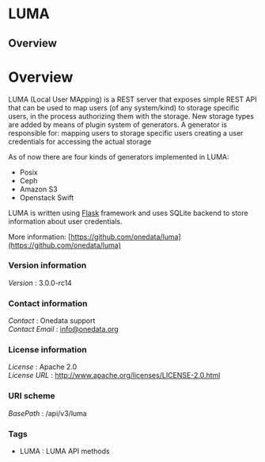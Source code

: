 # LUMA


<a name="overview"></a>
## Overview
# Overview

LUMA (Local User MApping) is a REST server that exposes simple REST API that can be used to map users
(of any system/kind) to storage specific users, in the process authorizing them with the storage.
New storage types are added by means of plugin system of generators. A generator is responsible for:
mapping users to storage specific users creating a user credentials for accessing the actual storage

As of now there are four kinds of generators implemented in LUMA:
 * Posix
 * Ceph
 * Amazon S3
 * Openstack Swift

LUMA is written using [Flask](http://flask.pocoo.org/) framework and uses SQLite backend to store information about user credentials.

More information: [https://github.com/onedata/luma](https://github.com/onedata/luma)


### Version information
*Version* : 3.0.0-rc14


### Contact information
*Contact* : Onedata support  
*Contact Email* : info@onedata.org


### License information
*License* : Apache 2.0  
*License URL* : http://www.apache.org/licenses/LICENSE-2.0.html


### URI scheme
*BasePath* : /api/v3/luma


### Tags

* LUMA : LUMA API methods



